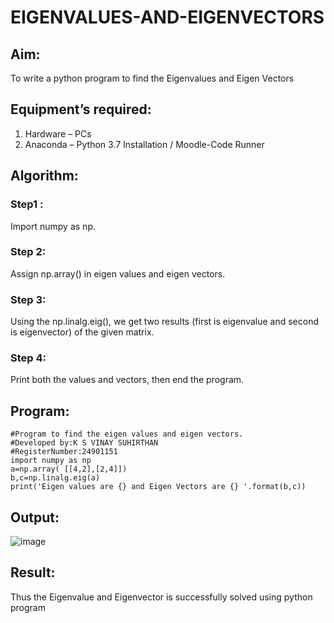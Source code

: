 # EIGENVALUES-AND-EIGENVECTORS
## Aim:
To write a python program to find the Eigenvalues and Eigen Vectors
## Equipment’s required:
1. 	Hardware – PCs
2. 	Anaconda – Python 3.7 Installation / Moodle-Code Runner
## Algorithm:
### Step1 : 
Import numpy as np.
### Step 2: 
Assign np.array() in eigen values and eigen vectors.
### Step 3: 
Using the np.linalg.eig(), we get two results (first is eigenvalue and second is eigenvector) of the given matrix.
### Step 4: 
Print both the values and vectors, then end the program.

## Program:
```
#Program to find the eigen values and eigen vectors.
#Developed by:K S VINAY SUHIRTHAN
#RegisterNumber:24901151
import numpy as np
a=np.array( [[4,2],[2,4]])
b,c=np.linalg.eig(a)
print('Eigen values are {} and Eigen Vectors are {} '.format(b,c))
```

## Output:

![image](https://github.com/user-attachments/assets/eb1765b3-aecc-412f-9dcd-e34005466683)

## Result:
Thus the Eigenvalue and Eigenvector is successfully solved using python program
